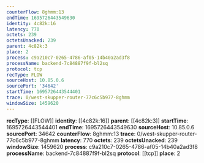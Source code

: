 ```yaml
---
counterFlow: 8ghmm:13
endTime: 1695726443549630
identity: 4c82k:16
latency: 770
octets: 239
octetsUnacked: 239
parent: 4c82k:3
place: 2
process: c9a210c7-0265-4786-af05-14b40a2ad3f8
processName: backend-7c84887f9f-bl2sq
protocol: tcp
recType: FLOW
sourceHost: 10.85.0.6
sourcePort: '34642'
startTime: 1695726443544401
trace: 0/west-skupper-router-77c6c5b977-8ghmm
windowSize: 1459620
---
```

**recType**: [[FLOW]]
**identity**: [[4c82k:16]]
**parent**: [[4c82k:3]]
**startTime**: 1695726443544401
**endTime**: 1695726443549630
**sourceHost**: 10.85.0.6
**sourcePort**: 34642
**counterFlow**: 8ghmm:13
**trace**: 0/west-skupper-router-77c6c5b977-8ghmm
**latency**: 770
**octets**: 239
**octetsUnacked**: 239
**windowSize**: 1459620
**process**: c9a210c7-0265-4786-af05-14b40a2ad3f8
**processName**: backend-7c84887f9f-bl2sq
**protocol**: [[tcp]]
**place**: 2